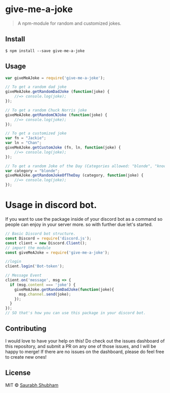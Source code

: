 # give-me-a-joke
> A npm-module for random and customized jokes.

## Install

```
$ npm install --save give-me-a-joke
```

## Usage

```js
var giveMeAJoke = require('give-me-a-joke');

// To get a random dad joke
giveMeAJoke.getRandomDadJoke (function(joke) {
    //=> console.log(joke);
});

// To get a random Chuck Norris joke
giveMeAJoke.getRandomCNJoke (function(joke) {
    //=> console.log(joke);
});

// To get a customized joke
var fn = "Jackie";
var ln = "Chan";
giveMeAJoke.getCustomJoke (fn, ln, function(joke) {
    //=> console.log(joke);
});

// To get a random Joke of the Day (Categories allowed: "blonde", "knock-knock", "animal", "jod")
var category = "blonde";
giveMeAJoke.getRandomJokeOfTheDay (category, function(joke) {
    //=> console.log(joke);
});
```
# Usage in discord bot.
If you want to use the package inside of your discord bot as a command so people can enjoy in your server more. so with further due let's started.
```js
// Basic Discord bot structure.
const Discord = require('discord.js');
const client = new Discord.Client();
// import the module
const giveMeAJoke = require('give-me-a-joke');

//login 
client.login('Bot-token');

// Message Event
client.on('message', msg => {
  if (msg.content === 'joke') {
    giveMeAJoke.getRandomDadJoke(function(joke){
      msg.channel.send(joke);
    });
  }
});
// SO that's how you can use this package in your discord bot.
```

## Contributing

I would love to have your help on this! Do check out the issues dashboard of this repository,
and submit a PR on any one of those issues, and I will be happy to merge! If there are no issues
on the dashboard, please do feel free to create new ones!

## License

MIT © [Saurabh Shubham](https://saurabh3333.github.io/)
